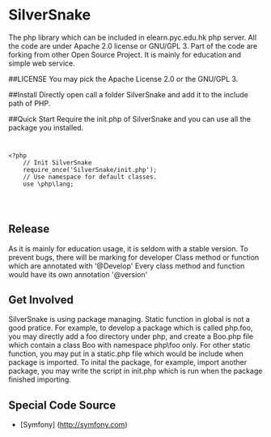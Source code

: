SilverSnake
============

The php library which can be included in elearn.pyc.edu.hk php server.
All the code are under Apache 2.0 license or GNU/GPL 3.
Part of the code are forking from other Open Source Project.
It is mainly for education and simple web service.

##LICENSE
You may pick the Apache License 2.0 or the GNU/GPL 3.

##Install
Directly open call a folder SilverSnake and add it to the include path of PHP.

##Quick Start
Require the init.php of SilverSnake and you can use all the package you installed.
<code>
<pre>
&lt;?php
	// Init SilverSnake
	require_once('SilverSnake/init.php');
	// Use namespace for default classes.
	use \php\lang;
</pre>
</code>

## Release
As it is mainly for education usage, it is seldom with a stable version.
To prevent bugs, there will be marking for developer Class method or function which are annotated with '@Develop'
Every class method and function would have its own annotation '@version'

## Get Involved
SilverSnake is using package managing. Static function in global is not a good pratice.
For example, to develop a package which is called php.foo, you may directly add a foo directory under php,
and create a Boo.php file which contain a class Boo with namespace php\foo only.
For other static function, you may put in a static.php file which would be include when package is imported.
To inital the package, for example, import another package, you may write the script in init.php which is run when the package finished importing.

## Special Code Source
 - [Symfony] (http://symfony.com)
